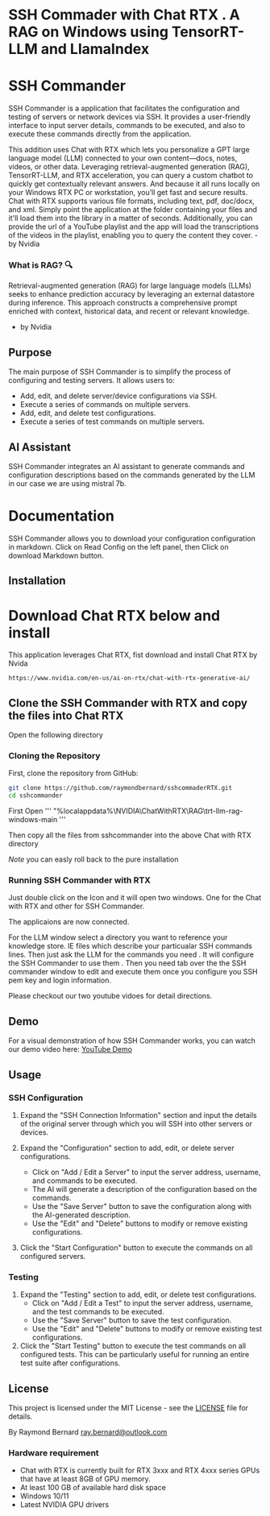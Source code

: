 # SSH Commader with Chat RTX .  A RAG on Windows using TensorRT-LLM and LlamaIndex 

# SSH Commander

SSH Commander is a application that facilitates the configuration and testing of servers or network devices via SSH. It provides a user-friendly interface to input server details, commands to be executed, and also to execute these commands directly from the application.


This addition uses Chat with RTX which lets you personalize a GPT large language model (LLM) connected to your own content—docs, notes, videos, or other data. Leveraging retrieval-augmented generation (RAG), TensorRT-LLM, and RTX acceleration, you can query a custom chatbot to quickly get contextually relevant answers. And because it all runs locally on your Windows RTX PC or workstation, you’ll get fast and secure results.
Chat with RTX supports various file formats, including text, pdf, doc/docx, and xml. Simply point the application at the folder containing your files and it'll load them into the library in a matter of seconds. Additionally, you can provide the url of a YouTube playlist and the app will load the transcriptions of the videos in the playlist, enabling you to query the content they cover. - by Nvidia 

### What is RAG? 🔍
Retrieval-augmented generation (RAG) for large language models (LLMs) seeks to enhance prediction accuracy by leveraging an external datastore during inference. This approach constructs a comprehensive prompt enriched with context, historical data, and recent or relevant knowledge.
- by Nvidia 

## Purpose

The main purpose of SSH Commander is to simplify the process of configuring and testing servers. It allows users to:

- Add, edit, and delete server/device configurations via SSH.
- Execute a series of commands on multiple servers.
- Add, edit, and delete test configurations.
- Execute a series of test commands on multiple servers.

## AI Assistant

SSH Commander integrates an AI assistant to generate commands and configuration descriptions based on the commands generated by the LLM in our case we are 
using mistral 7b.  



# Documentation

SSH Commander allows you to download your configuration configuration in markdown.
Click on Read Config on the left panel, then Click on download Markdown button. 

## Installation

# Download Chat RTX below and install 
This application leverages Chat RTX, fist download and install Chat RTX by Nvida 

```
https://www.nvidia.com/en-us/ai-on-rtx/chat-with-rtx-generative-ai/

```

## Clone the SSH Commander with RTX and copy the files into Chat RTX

Open the following directory 
### Cloning the Repository

First, clone the repository from GitHub:

```bash
git clone https://github.com/raymondbernard/sshcommaderRTX.git
cd sshcommander
```

First Open 
'''
"%localappdata%\NVIDIA\ChatWithRTX\RAG\trt-llm-rag-windows-main
'''

Then copy all the files from sshcommander into the above Chat with RTX directory 

*Note*  you can easly roll back to the pure installation

### Running SSH Commander with RTX

Just double click on the Icon and it will open two windows.
One for the Chat with RTX and other for SSH Commander.

The applicaions are now connected. 

For the LLM window select a directory you want to reference your knowledge store. IE files which describe your particualar SSH commands lines. 
Then just ask the LLM for the commands you need .  It will configure the SSH Commander to use them .  Then you need tab over the the SSH commander 
window to edit and execute them once you configure you SSH pem key and login information. 

Please checkout our two youtube vidoes for detail directions. 


## Demo 

For a visual demonstration of how SSH Commander works, you can watch our demo video here: [YouTube Demo](https://youtu.be/4gGqr2Olrpc)


## Usage

### SSH Configuration 

1. Expand the "SSH Connection Information" section and input the details of the original server through which you will SSH into other servers or devices.

2. Expand the "Configuration" section to add, edit, or delete server configurations.
   - Click on "Add / Edit a Server" to input the server address, username, and commands to be executed.
   - The AI will generate a description of the configuration based on the commands.
   - Use the "Save Server" button to save the configuration along with the AI-generated description.
   - Use the "Edit" and "Delete" buttons to modify or remove existing configurations.

3. Click the "Start Configuration" button to execute the commands on all configured servers.


### Testing

1. Expand the "Testing" section to add, edit, or delete test configurations.
   - Click on "Add / Edit a Test" to input the server address, username, and the test commands to be executed.
   - Use the "Save Server" button to save the test configuration.
   - Use the "Edit" and "Delete" buttons to modify or remove existing test configurations.
2. Click the "Start Testing" button to execute the test commands on all configured tests. This can be particularly useful for running an entire test suite after configurations.

## License

This project is licensed under the MIT License - see the [LICENSE](LICENSE) file for details.


By Raymond Bernard
ray.bernard@outlook.com


### Hardware requirement
- Chat with RTX is currently built for RTX 3xxx and RTX 4xxx series GPUs that have at least 8GB of GPU memory.
- At least 100 GB of available hard disk space
- Windows 10/11
- Latest NVIDIA GPU drivers


